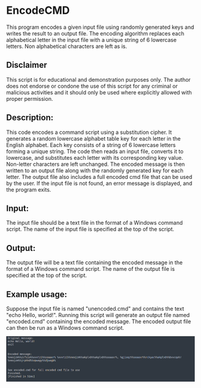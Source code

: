 # EncodeCMD
This program encodes a given input file using randomly generated keys and writes the result to an output file. The encoding algorithm replaces each alphabetical letter in the input file with a unique string of 6 lowercase letters. Non alphabetical characters are left as is.

## Disclaimer

This script is for educational and demonstration purposes only. The author does not endorse or condone the use of this script for any criminal or malicious activities and it should only be used where explicitly allowed with proper permission.

## Description:
This code encodes a command script using a substitution cipher. It generates a random lowercase alphabet table key for each
letter in the English alphabet. Each key consists of a string of 6 lowercase letters forming a unique string. 
The code then reads an input file, converts it to lowercase, and substitutes each letter with its corresponding key value. 
Non-letter characters are left unchanged. The encoded message is then written to an output file along with the randomly generated key for each letter.
The output file also includes a full encoded cmd file that can be used by the user. 
If the input file is not found, an error message is displayed, and the program exits.

## Input:
The input file should be a text file in the format of a Windows command script. 
The name of the input file is specified at the top of the script.

## Output:
The output file will be a text file containing the encoded message in the format of a Windows command script. 
The name of the output file is specified at the top of the script.

## Example usage:
Suppose the input file is named "unencoded.cmd" and contains the text "echo Hello, world!". Running this script will
generate an output file named "encoded.cmd" containing the encoded message. The encoded output file
can then be run as a Windows command script.

![alt text](https://github.com/ATTACKnDEFEND/EncodeCMD/blob/main/sample.png)


